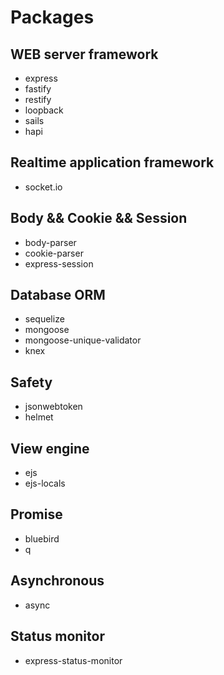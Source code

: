 # Packages

## WEB server framework

- express
- fastify
- restify
- loopback
- sails
- hapi

## Realtime application framework

- socket.io

## Body && Cookie && Session

- body-parser
- cookie-parser
- express-session

## Database ORM

- sequelize
- mongoose   
- mongoose-unique-validator
- knex

## Safety

- jsonwebtoken
- helmet

## View engine

- ejs
- ejs-locals

## Promise

- bluebird
- q

## Asynchronous

- async

## Status monitor

- express-status-monitor
